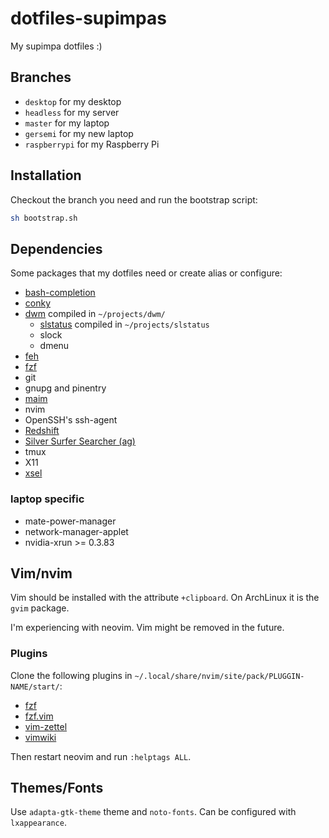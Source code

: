 # dotfiles-supimpas

My supimpa dotfiles :)

## Branches

- `desktop` for my desktop
- `headless` for my server
- `master` for my laptop
- `gersemi` for my new laptop
- `raspberrypi` for my Raspberry Pi

## Installation

Checkout the branch you need and run the bootstrap script:

```bash
sh bootstrap.sh
```

## Dependencies

Some packages that my dotfiles need or create alias or configure:

- [bash-completion](https://github.com/scop/bash-completion)
- [conky](https://github.com/brndnmtthws/conky)
- [dwm](https://dwm.suckless.org/) compiled in `~/projects/dwm/`
    - [slstatus](https://tools.suckless.org/slstatus/) compiled in `~/projects/slstatus`
    - slock
    - dmenu
- [feh](https://feh.finalrewind.org)
- [fzf](https://github.com/junegunn/fzf/)
- git
- gnupg and pinentry
- [maim](https://github.com/naelstrof/maim)
- nvim
- OpenSSH's ssh-agent
- [Redshift](http://jonls.dk/redshift/)
- [Silver Surfer Searcher (ag)](https://github.com/ggreer/the_silver_searcher)
- tmux
- X11
- [xsel](http://www.vergenet.net/~conrad/software/xsel/)

### laptop specific

- mate-power-manager
- network-manager-applet
- nvidia-xrun >= 0.3.83


## Vim/nvim

Vim should be installed with the attribute `+clipboard`. On ArchLinux it is the
`gvim` package.

I'm experiencing with neovim. Vim might be removed in the future.

### Plugins

Clone the following plugins in
`~/.local/share/nvim/site/pack/PLUGGIN-NAME/start/`:
- [fzf](https://github.com/junegunn/fzf)
- [fzf.vim](https://github.com/junegunn/fzf.vim)
- [vim-zettel](https://github.com/michal-h21/vim-zettel/)
- [vimwiki](https://github.com/vimwiki/vimwiki/)

Then restart neovim and run `:helptags ALL`.

## Themes/Fonts

Use `adapta-gtk-theme` theme and `noto-fonts`. Can be configured with
`lxappearance`.
